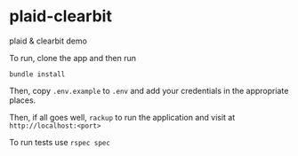 # plaid-clearbit
plaid &amp; clearbit demo

To run, clone the app and then run 

`bundle install`

Then, copy `.env.example` to `.env` and add your credentials in the appropriate places.

Then, if all goes well, `rackup` to run the application and visit at `http://localhost:<port>`

To run tests use `rspec spec`
